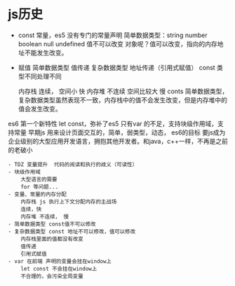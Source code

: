 # js历史

- const
    常量，es5 没有专门的常量声明
    简单数据类型：string number boolean null undefined 值不可以改变
    对象呢？值可以改变，指向的内存地址不能发生改变。

- 赋值
    简单数据类型 值传递
    复杂数据类型 地址传递（引用式赋值）
    const 类型不同处理不同

    内存栈 连续， 空间小 快
    内存堆 不连续 空间比较大 慢
    conts 简单数据类型，复杂数据类型虽然表现不一致，内存栈中的值不会发生改变，但是内存堆中的值会发生改变。

es6 第一个新特性 let const，弥补了es5 只有var 的不足，支持块级作用域，支持常量
早期js 用来设计页面交互的，简单，弱类型，动态，   es6的目标 要js成为 企业级别的大型应用开发语言，拥抱其他开发者。和java，c++一样，不再是之前的老破小

    - TDZ 变量提升  代码的阅读和执行的歧义（可读性）
    - 块级作用域
        大型语言的需要
        for 等问题...
    - 变量、常量的内存分配
        内存栈 js 执行上下文分配内存的主战场
        连续，快
        内存堆 不连续， 慢
    - 简单数据类型 const值不可以修改
    - 复杂数据类型 const 地址不可以修改，值可以修改
        内存栈里面的值都没有改变
        值传递
        引用式赋值
    - var 在前端 声明的变量会挂在window上
        let const 不会挂在window上
        不合理的，会污染全局变量
